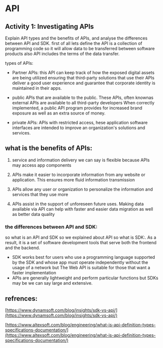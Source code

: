 
# API



## Activity 1: Investigating APIs

Explain API types and the benefits of APIs, and analyse the differences between API and SDK.
first of all lets define the API is a collection of programming code so it will allow data to be transferred between software products also API includes the terms of the data transfer.

types of APIs:
* Partner APIs: 
this API can keep track of how the exposed digital assets are being utilized ensuring that third-party solutions that use their APIs deliver a good user experience and guarantee that corporate identity is maintained in their apps. 


* public APIs that are available to the public.
These APIs, often knownas external APIs are available to all third-party developers When correctly implemented, a public API program provides for increased brand exposure as well as an extra source of money. 

*  private APIs: 
APIs with restricted access, hese application software interfaces are intended to improve an organization's solutions and services. 


## what is the benefits of APIs:

1. service and information delivery we can say is flexible because APIs may access app components

2. APIs make it easier to incorporate information from any website or application.
This ensures more fluid information transmission

3. APIs allow any user or organization to personalize the information and services that they use more

4. APIs assist in the support of unforeseen future uses.
Making data available via API can help with faster and easier data migration as well as better data quality 


### the differences between API and SDK:
so what is an API and SDK so we explained about API so what is SDK:.
As a result, it is a set of software development tools that serve both the frontend and the backend.

+  SDK works best for users who use a programming language supported by the SDK and whose app must operate independently without the usage of a network but The Web API is suitable for those that want a faster implementation
+ APIs are generally lightweight and perform particular functions but SDKs may be we can say large and extensive.

## refrences: 

[https://www.dynamsoft.com/blog/insights/sdk-vs-api/](https://www.dynamsoft.com/blog/insights/sdk-vs-api/)

[https://www.altexsoft.com/blog/engineering/what-is-api-definition-types-specifications-documentation/](https://www.altexsoft.com/blog/engineering/what-is-api-definition-types-specifications-documentation/)
